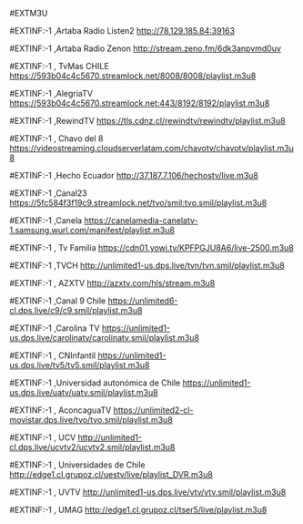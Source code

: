 



#EXTM3U
 
#EXTINF:-1 ,Artaba Radio Listen2
http://78.129.185.84:39163

#EXTINF:-1 ,Artaba Radio Zenon
http://stream.zeno.fm/6dk3anpvmd0uv

#EXTINF:-1 , TvMas CHILE
https://593b04c4c5670.streamlock.net/8008/8008/playlist.m3u8

#EXTINF:-1 ,AlegriaTV
https://593b04c4c5670.streamlock.net:443/8192/8192/playlist.m3u8

#EXTINF:-1 ,RewindTV
https://tls.cdnz.cl/rewindtv/rewindtv/playlist.m3u8

#EXTINF:-1 , Chavo del 8
https://videostreaming.cloudserverlatam.com/chavotv/chavotv/playlist.m3u8


#EXTINF:-1 ,Hecho Ecuador
http://37.187.7.106/hechostv/live.m3u8

#EXTINF:-1 ,Canal23
https://5fc584f3f19c9.streamlock.net/tvo/smil:tvo.smil/playlist.m3u8

#EXTINF:-1 ,Canela
https://canelamedia-canelatv-1.samsung.wurl.com/manifest/playlist.m3u8


#EXTINF:-1 , Tv Familia
https://cdn01.yowi.tv/KPFPGJU8A6/live-2500.m3u8


#EXTINF:-1 ,TVCH
http://unlimited1-us.dps.live/tvn/tvn.smil/playlist.m3u8


#EXTINF:-1 , AZXTV
http://azxtv.com/hls/stream.m3u8


#EXTINF:-1 ,Canal 9 Chile
https://unlimited6-cl.dps.live/c9/c9.smil/playlist.m3u8


#EXTINF:-1 ,Carolina TV
https://unlimited1-us.dps.live/carolinatv/carolinatv.smil/playlist.m3u8




#EXTINF:-1 , CNInfantil
https://unlimited1-us.dps.live/tv5/tv5.smil/playlist.m3u8

#EXTINF:-1 ,Universidad autonómica de Chile
https://unlimited1-us.dps.live/uatv/uatv.smil/playlist.m3u8

#EXTINF:-1 , AconcaguaTV
https://unlimited2-cl-movistar.dps.live/tvo/tvo.smil/playlist.m3u8


#EXTINF:-1 , UCV
http://unlimited1-cl.dps.live/ucvtv2/ucvtv2.smil/playlist.m3u8


#EXTINF:-1 ,  Universidades  de Chile
http://edge1.cl.grupoz.cl/uestv/live/playlist_DVR.m3u8

#EXTINF:-1 , UVTV
http://unlimited1-us.dps.live/vtv/vtv.smil/playlist.m3u8

#EXTINF:-1 , UMAG
http://edge1.cl.grupoz.cl/tser5/live/playlist.m3u8
